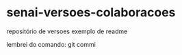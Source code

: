 # senai-versoes-colaboracoes
repositório de versoes
exemplo de readme

lembrei do comando: git commi